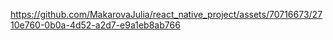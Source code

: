 


https://github.com/MakarovaJulia/react_native_project/assets/70716673/2710e760-0b0a-4d52-a2d7-e9a1eb8ab766

